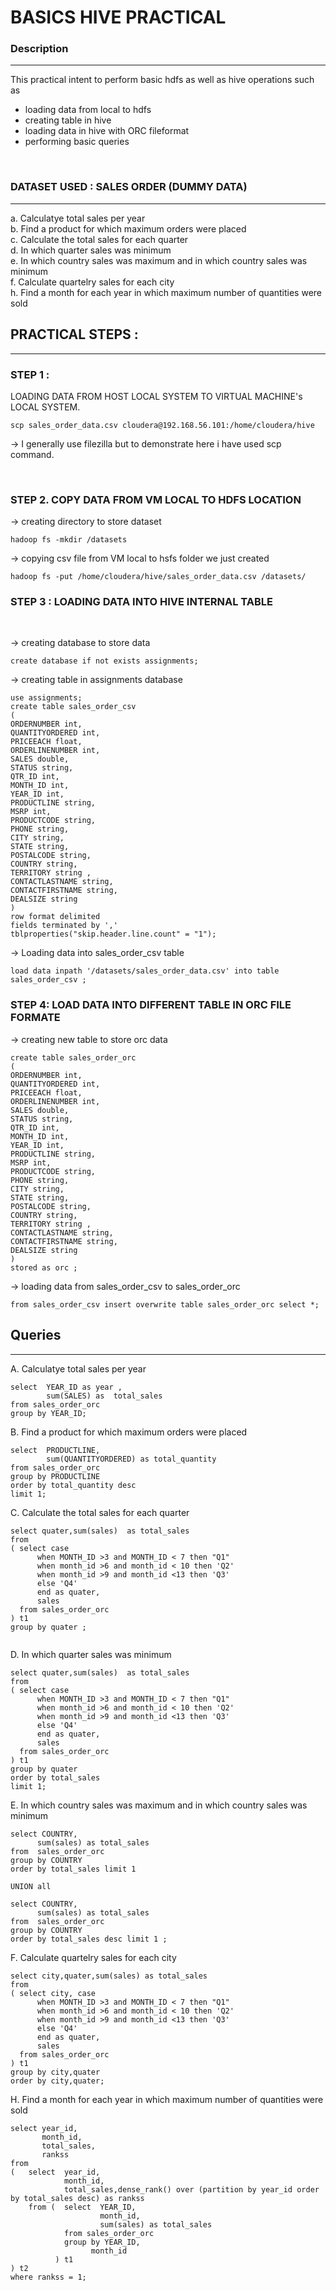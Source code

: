 # BASICS HIVE PRACTICAL

### Description 
----
This practical intent to perform basic hdfs as well as  hive operations such as 

 - loading data from local to hdfs
 - creating table in hive
 - loading data in hive with ORC fileformat
 - performing basic queries
 </br>

### DATASET USED : SALES ORDER (DUMMY DATA)
 
 ----


a. Calculatye total sales per year </br>
b. Find a product for which maximum orders were placed </br>
c. Calculate the total sales for each quarter </br>
d. In which quarter sales was minimum </br>
e. In which country sales was maximum and in which country sales was minimum </br>
f. Calculate quartelry sales for each city </br>
h. Find a month for each year in which maximum number of quantities were sold


## PRACTICAL STEPS :
----

### STEP 1 :
 
LOADING DATA FROM HOST LOCAL SYSTEM TO VIRTUAL MACHINE's LOCAL SYSTEM.

```
scp sales_order_data.csv cloudera@192.168.56.101:/home/cloudera/hive
```

-> I generally use filezilla but to demonstrate here i have used scp command.

  </br>


### STEP 2. COPY DATA FROM VM LOCAL TO HDFS LOCATION 
 -> creating directory to store dataset
  ```
hadoop fs -mkdir /datasets
  ```
 -> copying csv file from VM local to hsfs folder we just created

  ```
hadoop fs -put /home/cloudera/hive/sales_order_data.csv /datasets/
  ```

### STEP 3 : LOADING DATA INTO HIVE INTERNAL TABLE
</br> 

-> creating database to store data
```
create database if not exists assignments;

```

-> creating table in assignments database
```
use assignments;
create table sales_order_csv
(
ORDERNUMBER int,
QUANTITYORDERED int,
PRICEEACH float,
ORDERLINENUMBER int,
SALES double,
STATUS string,
QTR_ID int,
MONTH_ID int,
YEAR_ID int,
PRODUCTLINE string,
MSRP int,
PRODUCTCODE string,
PHONE string,
CITY string,
STATE string,
POSTALCODE string,
COUNTRY string,
TERRITORY string ,
CONTACTLASTNAME string,
CONTACTFIRSTNAME string,
DEALSIZE string
)
row format delimited
fields terminated by ',' 
tblproperties("skip.header.line.count" = "1");
```

-> Loading data into sales_order_csv table
```
load data inpath '/datasets/sales_order_data.csv' into table sales_order_csv ;
```

### STEP 4:  LOAD DATA INTO DIFFERENT TABLE IN ORC FILE FORMATE

-> creating new table to store orc data

```
create table sales_order_orc
(
ORDERNUMBER int,
QUANTITYORDERED int,
PRICEEACH float,
ORDERLINENUMBER int,
SALES double,
STATUS string,
QTR_ID int,
MONTH_ID int,
YEAR_ID int,
PRODUCTLINE string,
MSRP int,
PRODUCTCODE string,
PHONE string,
CITY string,
STATE string,
POSTALCODE string,
COUNTRY string,
TERRITORY string ,
CONTACTLASTNAME string,
CONTACTFIRSTNAME string,
DEALSIZE string
)
stored as orc ;
```

-> loading data from sales_order_csv to sales_order_orc

```
from sales_order_csv insert overwrite table sales_order_orc select *;
```


## Queries 

---

A.  Calculatye total sales per year


``` 
select  YEAR_ID as year ,
        sum(SALES) as  total_sales 
from sales_order_orc 
group by YEAR_ID;
```

B. Find a product for which maximum orders were placed

```
select  PRODUCTLINE,
        sum(QUANTITYORDERED) as total_quantity  
from sales_order_orc 
group by PRODUCTLINE  
order by total_quantity desc 
limit 1;
```


C. Calculate the total sales for each quarter


```
select quater,sum(sales)  as total_sales
from 
( select case
      when MONTH_ID >3 and MONTH_ID < 7 then "Q1"
      when month_id >6 and month_id < 10 then 'Q2'
      when month_id >9 and month_id <13 then 'Q3'
      else 'Q4' 
      end as quater,
      sales
  from sales_order_orc
) t1 
group by quater ;


```

D. In which quarter sales was minimum </br>

```
select quater,sum(sales)  as total_sales
from 
( select case
      when MONTH_ID >3 and MONTH_ID < 7 then "Q1"
      when month_id >6 and month_id < 10 then 'Q2'
      when month_id >9 and month_id <13 then 'Q3'
      else 'Q4' 
      end as quater,
      sales
  from sales_order_orc
) t1 
group by quater
order by total_sales  
limit 1;
```

E. In which country sales was maximum and in which country sales was minimum

```
select COUNTRY,
      sum(sales) as total_sales
from  sales_order_orc 
group by COUNTRY 
order by total_sales limit 1 

UNION all

select COUNTRY,
      sum(sales) as total_sales
from  sales_order_orc 
group by COUNTRY 
order by total_sales desc limit 1 ;

```

F. Calculate quartelry sales for each city
```
select city,quater,sum(sales) as total_sales
from 
( select city, case
      when MONTH_ID >3 and MONTH_ID < 7 then "Q1"
      when month_id >6 and month_id < 10 then 'Q2'
      when month_id >9 and month_id <13 then 'Q3'
      else 'Q4' 
      end as quater,
      sales
  from sales_order_orc
) t1 
group by city,quater
order by city,quater;

```

H. Find a month for each year in which maximum number of quantities were sold

```
select year_id,
       month_id, 
       total_sales,
       rankss 
from
(   select  year_id,
            month_id,
            total_sales,dense_rank() over (partition by year_id order by total_sales desc) as rankss 
    from (  select  YEAR_ID,
                    month_id,
                    sum(sales) as total_sales 
            from sales_order_orc 
            group by YEAR_ID,
                  month_id
          ) t1 
) t2
where rankss = 1;



```